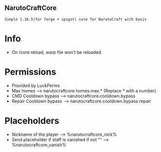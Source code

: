 ## NarutoCraftCore

    
    Simple 1.16.5(for forge + spigot) core for NarutoCraft with basis

# Info

- On /core reload, warp file won't be reloaded.

# Permissions

 - Provided by LuckPerms
 - Max homes --> narutocraftcore.homes.max.* (Replace * with a number)
 - CMD Cooldown bypass --> narutocraftcore.cooldown.bypass
 - Repair Cooldown bypass --> narutocraftcore.cooldown.bypass.repair

# Placeholders

 - Nickname of the player --> %narutocraftcore_nick%
 - Send placeholder if staff is vanished if not "" --> %narutocraftcore_vanish%